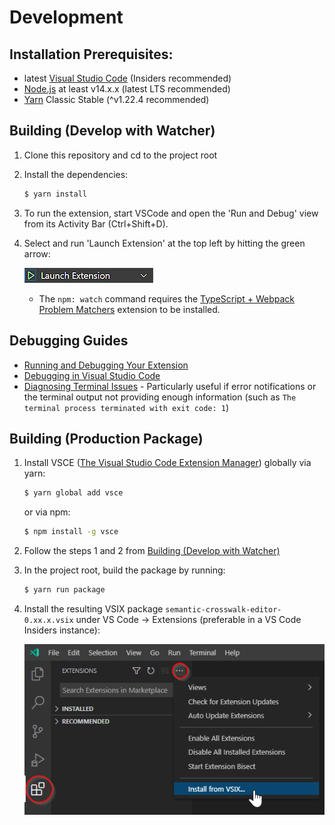 # Development

## Installation Prerequisites:

  * latest [Visual Studio Code](https://code.visualstudio.com/) (Insiders recommended)
  * [Node.js](https://nodejs.org/) at least v14.x.x (latest LTS recommended)
  * [Yarn](https://classic.yarnpkg.com/en/docs/install#windows-stable) Classic Stable (^v1.22.4 recommended)

## Building (Develop with Watcher)

1. Clone this repository and cd to the project root
1. Install the dependencies:
	```bash
	$ yarn install
	```
1. To run the extension, start VSCode and open the 'Run and Debug' view from its Activity Bar (Ctrl+Shift+D).
1. Select and run 'Launch Extension' at the top left by hitting the green arrow:

	![ Launch Extension ](./images/launch_extension.png)

	- The `npm: watch` command requires the [TypeScript + Webpack Problem Matchers](https://marketplace.visualstudio.com/items?itemName=amodio.tsl-problem-matcher) extension to be installed.

## Debugging Guides

- [Running and Debugging Your Extension](https://vscode.readthedocs.io/en/latest/extensions/debugging-extensions/)
- [Debugging in Visual Studio Code](https://code.visualstudio.com/docs/editor/debugging)
- [Diagnosing Terminal Issues](https://github.com/microsoft/vscode/wiki/Terminal-Issues#diagnosing-terminal-issues) - Particularly useful if error notifications or the terminal output not providing enough information (such as `The terminal process terminated with exit code: 1`)

## Building (Production Package)

1. Install VSCE ([The Visual Studio Code Extension Manager](https://github.com/microsoft/vscode-vsce#vsce)) globally via yarn:
	```bash
	$ yarn global add vsce
	```
	or via npm:
	```bash
	$ npm install -g vsce
	```
1. Follow the steps 1 and 2 from [Building (Develop with Watcher)](#building-develop-with-watcher)
1. In the project root, build the package by running:
	```bash
	$ yarn run package
	```
1. Install the resulting VSIX package `semantic-crosswalk-editor-0.xx.x.vsix` under VS Code -> Extensions (preferable in a VS Code Insiders instance):

	![ Install Extension ](./images/install_extension_highlighted.png)
